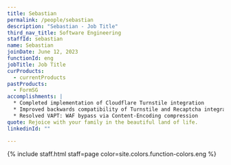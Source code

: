 ```yaml
---
title: Sebastian
permalink: /people/sebastian
description: "Sebastian - Job Title"
third_nav_title: Software Engineering
staffId: sebastian
name: Sebastian
joinDate: June 12, 2023
functionId: eng
jobTitle: Job Title
curProducts:
  - currentProducts
pastProducts:
  - FormSG
accomplishments: |
  * Completed implementation of Cloudflare Turnstile integration
  * Improved backwards compatibility of Turnstile and Recaptcha integration
  * Resolved VAPT: WAF bypass via Content-Encoding compression 
quote: Rejoice with your family in the beautiful land of life.
linkedinId: ""

---
```


{% include staff.html staff=page color=site.colors.function-colors.eng %}
